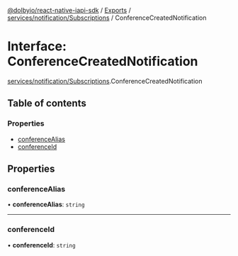 [@dolbyio/react-native-iapi-sdk](../README.md) / [Exports](../modules.md) / [services/notification/Subscriptions](../modules/services_notification_Subscriptions.md) / ConferenceCreatedNotification

# Interface: ConferenceCreatedNotification

[services/notification/Subscriptions](../modules/services_notification_Subscriptions.md).ConferenceCreatedNotification

## Table of contents

### Properties

- [conferenceAlias](services_notification_Subscriptions.ConferenceCreatedNotification.md#conferencealias)
- [conferenceId](services_notification_Subscriptions.ConferenceCreatedNotification.md#conferenceid)

## Properties

### conferenceAlias

• **conferenceAlias**: `string`

___

### conferenceId

• **conferenceId**: `string`
